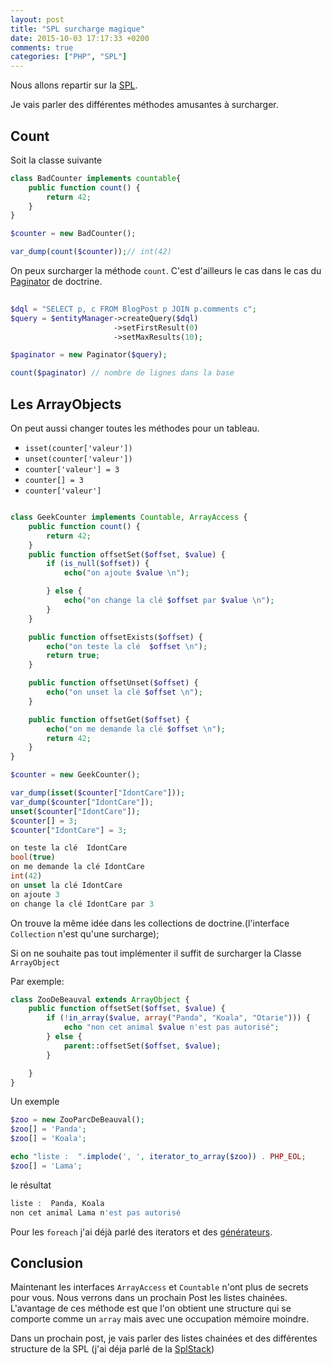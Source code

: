 ```yaml
---
layout: post
title: "SPL surcharge magique"
date: 2015-10-03 17:17:33 +0200
comments: true
categories: ["PHP", "SPL"] 
---
```


Nous allons repartir sur la [SPL](http://php.net/manual/fr/book.spl.php). 

Je vais parler des différentes méthodes amusantes à surcharger.

## Count 

Soit la classe suivante
 
```php
class BadCounter implements countable{
    public function count() {
        return 42;
    }
}

$counter = new BadCounter();

var_dump(count($counter));// int(42)
```

<!--more-->
On peux surcharger la méthode `count`. C'est d'ailleurs le cas dans le cas du [Paginator](http://doctrine-orm.readthedocs.org/en/latest/tutorials/pagination.html) de doctrine.

``` php
  
$dql = "SELECT p, c FROM BlogPost p JOIN p.comments c";
$query = $entityManager->createQuery($dql)
                       ->setFirstResult(0)
                       ->setMaxResults(10);

$paginator = new Paginator($query);

count($paginator) // nombre de lignes dans la base
```

## Les ArrayObjects

On peut aussi changer toutes les méthodes pour un tableau.

 * `isset(counter['valeur'])`
 * `unset(counter['valeur'])`
 * `counter['valeur'] = 3`
 * `counter[] = 3`
 * `counter['valeur']`
 
``` php

class GeekCounter implements Countable, ArrayAccess {
    public function count() {
        return 42;
    }
    public function offsetSet($offset, $value) {
        if (is_null($offset)) {
            echo("on ajoute $value \n");

        } else {
            echo("on change la clé $offset par $value \n");
        }
    }

    public function offsetExists($offset) {
        echo("on teste la clé  $offset \n");
        return true;
    }

    public function offsetUnset($offset) {
        echo("on unset la clé $offset \n");
    }

    public function offsetGet($offset) {
        echo("on me demande la clé $offset \n");
        return 42;
    }
}

$counter = new GeekCounter();

var_dump(isset($counter["IdontCare"]));
var_dump($counter["IdontCare"]);
unset($counter["IdontCare"]);
$counter[] = 3;
$counter["IdontCare"] = 3;

```


``` php
on teste la clé  IdontCare 
bool(true)
on me demande la clé IdontCare 
int(42)
on unset la clé IdontCare 
on ajoute 3 
on change la clé IdontCare par 3 
```

On trouve la même idée dans les collections de doctrine.(l'interface `Collection` n'est qu'une surcharge);

Si on ne souhaite pas tout implémenter il suffit de surcharger la Classe `ArrayObject` 

Par exemple: 
``` php
class ZooDeBeauval extends ArrayObject {
    public function offsetSet($offset, $value) {
        if (!in_array($value, array("Panda", "Koala", "Otarie"))) {
            echo "non cet animal $value n'est pas autorisé";
        } else {
            parent::offsetSet($offset, $value);
        }

    }
}

```
Un exemple
``` php
$zoo = new ZooParcDeBeauval();
$zoo[] = 'Panda';
$zoo[] = 'Koala';

echo "liste :  ".implode(', ', iterator_to_array($zoo)) . PHP_EOL;
$zoo[] = 'Lama';
``` 

le résultat

``` php
liste :  Panda, Koala
non cet animal Lama n'est pas autorisé
```

Pour les `foreach` j'ai déjà parlé des iterators et des [générateurs](blog/2015/09/06/php-yield-les-generateurs/).

## Conclusion

Maintenant les interfaces `ArrayAccess` et `Countable` n'ont plus de secrets pour vous. Nous verrons dans un prochain Post les listes chainées. L'avantage de ces méthode est que l'on obtient une structure qui se comporte comme un `array` mais avec une occupation mémoire moindre.  

Dans un prochain post, je vais parler des listes chainées et des différentes structure de la SPL (j'ai déja parlé de la [SplStack](blog/2015/08/29/stacks-structures-meconnues/))

